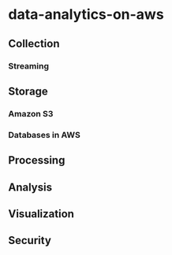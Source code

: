 # data-analytics-on-aws


## Collection
### Streaming
## Storage
### Amazon S3
### Databases in AWS
## Processing
## Analysis
## Visualization
## Security
